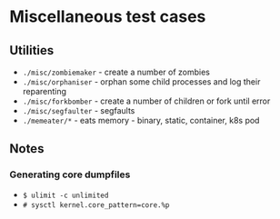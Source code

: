 # Miscellaneous test cases

## Utilities

* `./misc/zombiemaker` - create a number of zombies
* `./misc/orphaniser` - orphan some child processes and log their reparenting
* `./misc/forkbomber` - create a number of children or fork until error
* `./misc/segfaulter` - segfaults
* `./memeater/*` - eats memory - binary, static, container, k8s pod

## Notes

### Generating core dumpfiles
* `$ ulimit -c unlimited`
* `# sysctl kernel.core_pattern=core.%p`
